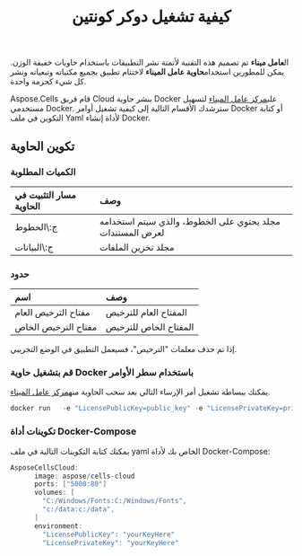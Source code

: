 ﻿---
title: كيفية تشغيل دوكر كونتين
second_title: Aspose.Cells Cloud Documen
type: docs
url: /ar/getting-started/how-to-run-docker-container/
aliases: [/how-to-run-docker-container/]
description: كيفية تشغيل حاوية Docker Aspose.Cells السحابية. Aspose.Cells تدعم السحابة Excel لإنشاء وتحويل ودمج وتقسيم وحماية وتشغيل الكائن الداخلي وما إلى ذلك
weight: 100
---
 ال**عامل ميناء** تم تصميم هذه التقنية لأتمتة نشر التطبيقات باستخدام حاويات خفيفة الوزن. يمكن للمطورين استخدام**حاوية عامل الميناء** لاختتام تطبيق بجميع مكتباته وتبعياته ونشر كل شيء كحزمة واحدة.

 Aspose.Cells قام فريق Cloud بنشر حاوية Docker على[مركز عامل الميناء](https://hub.docker.com/r/aspose/cells-cloud) لتسهيل مستخدمي Docker. سترشدك الأقسام التالية إلى كيفية تشغيل أوامر Docker أو كتابة التكوين في ملف Yaml لأداة إنشاء Docker.

## تكوين الحاوية

### الكميات المطلوبة

|مسار التثبيت في الحاوية|وصف|
|:- |:- |
|ج:\الخطوط|مجلد يحتوي على الخطوط، والذي سيتم استخدامه لعرض المستندات|
|ج:\البيانات|مجلد تخزين الملفات|

### حدود

|اسم|وصف|
|:- |:- |
|مفتاح الترخيص العام|المفتاح العام للترخيص|
|مفتاح الترخيص الخاص|المفتاح الخاص للترخيص|


إذا تم حذف معلمات "الترخيص"، فسيعمل التطبيق في الوضع التجريبي.


### قم بتشغيل حاوية Docker باستخدام سطر الأوامر

 يمكنك ببساطة تشغيل أمر الإرساء التالي بعد سحب الحاوية منه[مركز عامل الميناء](https://href.li/?https://hub.docker.com/r/aspose/cells-cloud).

```JAVA
docker run   -e "LicensePublicKey=public_key" -e "LicensePrivateKey=private_key" -v c:/data:c:/data  -v C:/Windows/Fonts:C:/Windows/Fonts -p 80:5000   aspose/cells-cloud
```

### تكوينات أداة Docker-Compose

يمكنك كتابة التكوينات التالية في ملف yaml الخاص بك لأداة Docker-Compose:

```JAVA
AsposeCellsCloud:
      image: aspose/cells-cloud
      ports: ["5000:80"]
      volumes: [
        "C:/Windows/Fonts:C:/Windows/Fonts",
        "c:/data:c:/data",
      ]
      environment:
        "LicensePublicKey": "yourKeyHere"
        "LicensePrivateKey": "yourKeyHere"
```
